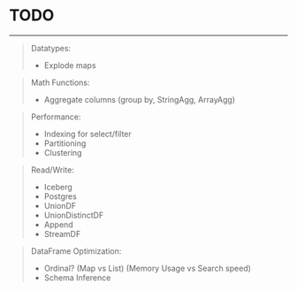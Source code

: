 # TODO
___

> Datatypes:
> * Explode maps

> Math Functions:
> * Aggregate columns (group by, StringAgg, ArrayAgg)

> Performance:
> * Indexing for select/filter
> * Partitioning
> * Clustering

> Read/Write:
> * Iceberg
> * Postgres
> * UnionDF
> * UnionDistinctDF
> * Append
> * StreamDF

> DataFrame Optimization:
> * Ordinal? (Map vs List) (Memory Usage vs Search speed)
> * Schema Inference